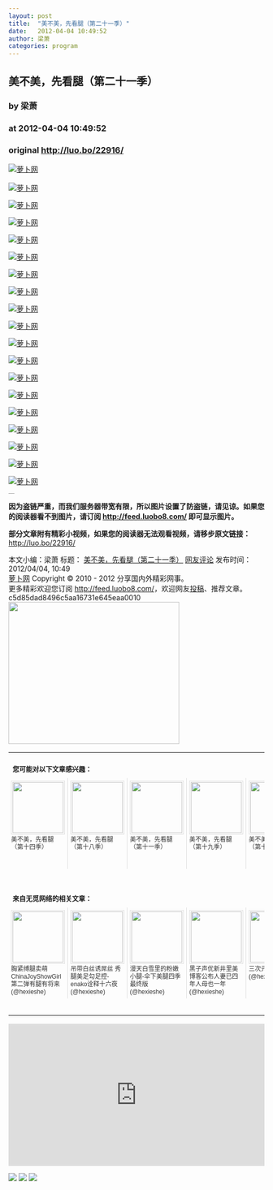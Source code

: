 ```yaml
---
layout: post
title:  "美不美，先看腿（第二十一季）"
date:   2012-04-04 10:49:52
author: 梁萧
categories: program
---
```


## 美不美，先看腿（第二十一季）
### by 梁萧
### at 2012-04-04 10:49:52
### original <http://luo.bo/22916/>

<p><a title="萝卜网" href="http://dulei.si/files/2012/04/04/d897724fa2733d53c4176ffc24526b16.jpg"><img title="萝卜网" src="http://dulei.si/files/2012/04/04/d897724fa2733d53c4176ffc24526b16.jpg" alt="萝卜网" border="0"></a><br> <span></span><br> <a title="萝卜网" href="http://ki.ki.ki/files/2012/04/04/7c398753a6d17860a5e75a8c5d3e4551.jpg"><img title="萝卜网" src="http://ki.ki.ki/files/2012/04/04/7c398753a6d17860a5e75a8c5d3e4551.jpg" alt="萝卜网" border="0"></a></p><p><a title="萝卜网" href="http://ki.ki.ki/files/2012/04/04/6ce7c0649c4ee8153775a7358ea0eabe.jpg"><img title="萝卜网" src="http://ki.ki.ki/files/2012/04/04/6ce7c0649c4ee8153775a7358ea0eabe.jpg" alt="萝卜网" border="0"></a></p><p><a title="萝卜网" href="http://ki.ki.ki/files/2012/04/04/2d58d594b68cc6a8492589307b7f52fa.jpg"><img title="萝卜网" src="http://ki.ki.ki/files/2012/04/04/2d58d594b68cc6a8492589307b7f52fa.jpg" alt="萝卜网" border="0"></a></p><p><a title="萝卜网" href="http://ki.ki.ki/files/2012/04/04/f6a291f417bd05487ab2fe0e8020a4d5.jpg"><img title="萝卜网" src="http://ki.ki.ki/files/2012/04/04/f6a291f417bd05487ab2fe0e8020a4d5.jpg" alt="萝卜网" border="0"></a></p><p><a title="萝卜网" href="http://ki.ki.ki/files/2012/04/04/2ec670fd1f47c068a0a918494b08ecbb.jpg"><img title="萝卜网" src="http://ki.ki.ki/files/2012/04/04/2ec670fd1f47c068a0a918494b08ecbb.jpg" alt="萝卜网" border="0"></a></p><p><a title="萝卜网" href="http://ki.ki.ki/files/2012/04/04/955388cdadfe89374ae93b199f71d90d.jpg"><img title="萝卜网" src="http://ki.ki.ki/files/2012/04/04/955388cdadfe89374ae93b199f71d90d.jpg" alt="萝卜网" border="0"></a></p><p><a title="萝卜网" href="http://ki.ki.ki/files/2012/04/04/b2af021763abd14d5d8243c85ff3965e.jpg"><img title="萝卜网" src="http://ki.ki.ki/files/2012/04/04/b2af021763abd14d5d8243c85ff3965e.jpg" alt="萝卜网" border="0"></a></p><p><a title="萝卜网" href="http://ki.ki.ki/files/2012/04/04/41031de30e66ae9a3a9b3559c87ad675.jpg"><img title="萝卜网" src="http://ki.ki.ki/files/2012/04/04/41031de30e66ae9a3a9b3559c87ad675.jpg" alt="萝卜网" border="0"></a></p><p><a title="萝卜网" href="http://ki.ki.ki/files/2012/04/04/25dc338110ca7cf1bac5357bcc8a4b69.jpg"><img title="萝卜网" src="http://ki.ki.ki/files/2012/04/04/25dc338110ca7cf1bac5357bcc8a4b69.jpg" alt="萝卜网" border="0"></a></p><p><a title="萝卜网" href="http://ki.ki.ki/files/2012/04/04/3cda4a51b6eb49419345751b6a47d750.jpg"><img title="萝卜网" src="http://ki.ki.ki/files/2012/04/04/3cda4a51b6eb49419345751b6a47d750.jpg" alt="萝卜网" border="0"></a></p><p><a title="萝卜网" href="http://ki.ki.ki/files/2012/04/04/d105d81938177c239a7ed6bd49911cbb.jpg"><img title="萝卜网" src="http://ki.ki.ki/files/2012/04/04/d105d81938177c239a7ed6bd49911cbb.jpg" alt="萝卜网" border="0"></a></p><p><a title="萝卜网" href="http://ki.ki.ki/files/2012/04/04/52ca35ac48e174e5ac9908e7183f1103.jpg"><img title="萝卜网" src="http://ki.ki.ki/files/2012/04/04/52ca35ac48e174e5ac9908e7183f1103.jpg" alt="萝卜网" border="0"></a></p><p><a title="萝卜网" href="http://ki.ki.ki/files/2012/04/04/f6956a4cf05ab491911f492ac46b5bfb.jpg"><img title="萝卜网" src="http://ki.ki.ki/files/2012/04/04/f6956a4cf05ab491911f492ac46b5bfb.jpg" alt="萝卜网" border="0"></a></p><p><a title="萝卜网" href="http://ki.ki.ki/files/2012/04/04/1a3a2b4932702c534b2dd307bd6221da.jpg"><img title="萝卜网" src="http://ki.ki.ki/files/2012/04/04/1a3a2b4932702c534b2dd307bd6221da.jpg" alt="萝卜网" border="0"></a></p><p><a title="萝卜网" href="http://ki.ki.ki/files/2012/04/04/602ddf230559ecf9e3fb325582836d47.jpg"><img title="萝卜网" src="http://ki.ki.ki/files/2012/04/04/602ddf230559ecf9e3fb325582836d47.jpg" alt="萝卜网" border="0"></a></p><p><a title="萝卜网" href="http://ki.ki.ki/files/2012/04/04/7d5e1e3cf62e50c7f855a3145657d8b6.jpg"><img title="萝卜网" src="http://ki.ki.ki/files/2012/04/04/7d5e1e3cf62e50c7f855a3145657d8b6.jpg" alt="萝卜网" border="0"></a></p><p><a title="萝卜网" href="http://ki.ki.ki/files/2012/04/04/bdea8410cf41ef479edfb28e04801060.jpg"><img title="萝卜网" src="http://ki.ki.ki/files/2012/04/04/bdea8410cf41ef479edfb28e04801060.jpg" alt="萝卜网" border="0"></a></p><p><a title="萝卜网" href="http://ki.ki.ki/files/2012/04/04/e8130af633e7b5d8e615fa41c822b494.jpg"><img title="萝卜网" src="http://ki.ki.ki/files/2012/04/04/e8130af633e7b5d8e615fa41c822b494.jpg" alt="萝卜网" border="0"></a></p><p style="margin:0;padding:0;height:1px;overflow:hidden"> <a href="http://www.wumii.com/widget/relatedItems.htm" style="border:0"><img src="http://static.wumii.com/images/pixel.png" alt="无觅相关文章插件，快速提升流量" style="border:0;padding:0;margin:0"></a></p><p><strong>因为盗链严重，而我们服务器带宽有限，所以图片设置了防盗链，请见谅。如果您的阅读器看不到图片，请订阅 <a href="http://feed.luobo8.com/">http://feed.luobo8.com/</a> 即可显示图片。</strong></p><p><strong>部分文章附有精彩小视频，如果您的阅读器无法观看视频，请移步原文链接：</strong> <a href="http://luo.bo/22916/" title="美不美，先看腿（第二十一季）">http://luo.bo/22916/</a></p> 本文小编：梁萧 标题： <a href="http://luo.bo/22916/" title="美不美，先看腿（第二十一季）">美不美，先看腿（第二十一季）</a> <a href="http://luo.bo/22916/#comments" title="to the comments">网友评论</a> 发布时间：2012/04/04, 10:49 <br> <a href="http://luo.bo/" title="萝卜网 - 人人都是艺术家">萝卜网</a> Copyright © 2010 - 2012 分享国内外精彩网事。<br> 更多精彩欢迎您订阅 <a href="http://feed.luobo8.com/">http://feed.luobo8.com/</a>，欢迎网友<a href="http://luo.bo/delivery/">投稿</a>、推荐文章。<br> c5d85dad8496c5aa16731e645eaa0010<br><a href="http://s.click.taobao.com/t_9?p=mm_11009023_2276368_9074249&amp;l=http%3A%2F%2Fmall.taobao.com%2F&amp;eventid=101766"><img src="http://a.tbcdn.cn/apps/med/www/images/pub/tmall/336x280.jpg" width="336px" height="280px" border="0"></a><br><table cellspacing="0" cellpadding="3" border="0" style="clear:both"><tr><td colspan="5"><b><font size="-1" style="display:block!important;padding:20px 0 5px!important">您可能对以下文章感兴趣：</font></b></td></tr><tr><td width="106" valign="top" style="padding:5px!important;margin:0!important"> <a title="美不美，先看腿（第十四季）" style="text-decoration:none!important" href="http://app.wumii.com/ext/redirect?url=http%3A%2F%2Fluo.bo%2F19086%2F&amp;from=http%3A%2F%2Fluo.bo%2F22916%2F"> <img style="margin:0!important;padding:2px!important;border:1px solid #dddddd!important;width:100px!important;height:100px!important" src="http://static.wumii.com/site_images/2012/01/02/13339342.jpg" width="100px" height="100px"><br> <font size="-1" color="#333333" style="display:block!important;line-height:15px!important;width:106px!important;font:12px/15px arial!important;height:60px!important;margin:3px 0 0 0!important;padding:0!important;overflow:hidden!important">美不美，先看腿（第十四季）</font> </a></td><td width="106" valign="top" style="padding:5px!important;margin:0!important;border-left:1px solid #dddddd!important"> <a title="美不美，先看腿（第十八季）" style="text-decoration:none!important" href="http://app.wumii.com/ext/redirect?url=http%3A%2F%2Fluo.bo%2F20122%2F&amp;from=http%3A%2F%2Fluo.bo%2F22916%2F"> <img style="margin:0!important;padding:2px!important;border:1px solid #dddddd!important;width:100px!important;height:100px!important" src="http://static.wumii.com/site_images/2012/01/29/14467315.jpg" width="100px" height="100px"><br> <font size="-1" color="#333333" style="display:block!important;line-height:15px!important;width:106px!important;font:12px/15px arial!important;height:60px!important;margin:3px 0 0 0!important;padding:0!important;overflow:hidden!important">美不美，先看腿（第十八季）</font> </a></td><td width="106" valign="top" style="padding:5px!important;margin:0!important;border-left:1px solid #dddddd!important"> <a title="美不美，先看腿（第十一季）" style="text-decoration:none!important" href="http://app.wumii.com/ext/redirect?url=http%3A%2F%2Fluo.bo%2F17942%2F&amp;from=http%3A%2F%2Fluo.bo%2F22916%2F"> <img style="margin:0!important;padding:2px!important;border:1px solid #dddddd!important;width:100px!important;height:100px!important" src="http://static.wumii.com/site_images/2011/12/09/12114768.jpg" width="100px" height="100px"><br> <font size="-1" color="#333333" style="display:block!important;line-height:15px!important;width:106px!important;font:12px/15px arial!important;height:60px!important;margin:3px 0 0 0!important;padding:0!important;overflow:hidden!important">美不美，先看腿（第十一季）</font> </a></td><td width="106" valign="top" style="padding:5px!important;margin:0!important;border-left:1px solid #dddddd!important"> <a title="美不美，先看腿（第十九季）" style="text-decoration:none!important" href="http://app.wumii.com/ext/redirect?url=http%3A%2F%2Fluo.bo%2F20123%2F&amp;from=http%3A%2F%2Fluo.bo%2F22916%2F"> <img style="margin:0!important;padding:2px!important;border:1px solid #dddddd!important;width:100px!important;height:100px!important" src="http://static.wumii.com/site_images/2012/01/30/14491664.jpg" width="100px" height="100px"><br> <font size="-1" color="#333333" style="display:block!important;line-height:15px!important;width:106px!important;font:12px/15px arial!important;height:60px!important;margin:3px 0 0 0!important;padding:0!important;overflow:hidden!important">美不美，先看腿（第十九季）</font> </a></td><td width="106" valign="top" style="padding:5px!important;margin:0!important;border-left:1px solid #dddddd!important"> <a title="美不美，先看腿（第十六季）" style="text-decoration:none!important" href="http://app.wumii.com/ext/redirect?url=http%3A%2F%2Fluo.bo%2F19622%2F&amp;from=http%3A%2F%2Fluo.bo%2F22916%2F"> <img style="margin:0!important;padding:2px!important;border:1px solid #dddddd!important;width:100px!important;height:100px!important" src="http://static.wumii.com/site_images/2012/01/14/13942918.jpg" width="100px" height="100px"><br> <font size="-1" color="#333333" style="display:block!important;line-height:15px!important;width:106px!important;font:12px/15px arial!important;height:60px!important;margin:3px 0 0 0!important;padding:0!important;overflow:hidden!important">美不美，先看腿（第十六季）</font> </a></td></tr> <td><br><tr><td colspan="5"><b><font size="-1" style="display:block!important;padding:20px 0 5px!important">来自无觅网络的相关文章：</font></b></td></tr><tr><td width="106" valign="top" style="padding:5px!important;margin:0!important"> <a title="胸紧缚腿卖萌ChinaJoyShowGirl第二弹有腿有将来" style="text-decoration:none!important" href="http://app.wumii.com/ext/redirect?url=http%3A%2F%2Fwww.hexieshe.com%2F633761%2F&amp;from=http%3A%2F%2Fluo.bo%2F22916%2F"> <img style="margin:0!important;padding:2px!important;border:1px solid #dddddd!important;width:100px!important;height:100px!important" src="http://static.wumii.com/site_images/2011/08/03/20730435.jpg" width="100px" height="100px"><br> <font size="-1" color="#333333" style="display:block!important;line-height:15px!important;width:106px!important;font:12px/15px arial!important;height:60px!important;margin:3px 0 0 0!important;padding:0!important;overflow:hidden!important">胸紧缚腿卖萌ChinaJoyShowGirl第二弹有腿有将来 (@hexieshe)</font> </a></td><td width="106" valign="top" style="padding:5px!important;margin:0!important;border-left:1px solid #dddddd!important"> <a title="吊带白丝诱屌丝 秀腿美足勾足控-enako诠释十六夜" style="text-decoration:none!important" href="http://app.wumii.com/ext/redirect?url=http%3A%2F%2Fwww.hexieshe.com%2F636244%2F&amp;from=http%3A%2F%2Fluo.bo%2F22916%2F"> <img style="margin:0!important;padding:2px!important;border:1px solid #dddddd!important;width:100px!important;height:100px!important" src="http://static.wumii.com/site_images/2012/03/30/18467643.jpg" width="100px" height="100px"><br> <font size="-1" color="#333333" style="display:block!important;line-height:15px!important;width:106px!important;font:12px/15px arial!important;height:60px!important;margin:3px 0 0 0!important;padding:0!important;overflow:hidden!important">吊带白丝诱屌丝 秀腿美足勾足控-enako诠释十六夜 (@hexieshe)</font> </a></td><td width="106" valign="top" style="padding:5px!important;margin:0!important;border-left:1px solid #dddddd!important"> <a title="漫天白雪里的粉嫩小腿-伞下美腿四季最终版" style="text-decoration:none!important" href="http://app.wumii.com/ext/redirect?url=http%3A%2F%2Fwww.hexieshe.com%2F632461%2F&amp;from=http%3A%2F%2Fluo.bo%2F22916%2F"> <img style="margin:0!important;padding:2px!important;border:1px solid #dddddd!important;width:100px!important;height:100px!important" src="http://static.wumii.com/site_images/2011/09/12/30299019.jpg" width="100px" height="100px"><br> <font size="-1" color="#333333" style="display:block!important;line-height:15px!important;width:106px!important;font:12px/15px arial!important;height:60px!important;margin:3px 0 0 0!important;padding:0!important;overflow:hidden!important">漫天白雪里的粉嫩小腿-伞下美腿四季最终版 (@hexieshe)</font> </a></td><td width="106" valign="top" style="padding:5px!important;margin:0!important;border-left:1px solid #dddddd!important"> <a title="黑子声优新井里美博客公布人妻已四年人母也一年" style="text-decoration:none!important" href="http://app.wumii.com/ext/redirect?url=http%3A%2F%2Fwww.hexieshe.com%2F636257%2F&amp;from=http%3A%2F%2Fluo.bo%2F22916%2F"> <img style="margin:0!important;padding:2px!important;border:1px solid #dddddd!important;width:100px!important;height:100px!important" src="http://static.wumii.com/site_images/2012/03/31/18578102.jpg" width="100px" height="100px"><br> <font size="-1" color="#333333" style="display:block!important;line-height:15px!important;width:106px!important;font:12px/15px arial!important;height:60px!important;margin:3px 0 0 0!important;padding:0!important;overflow:hidden!important">黑子声优新井里美博客公布人妻已四年人母也一年 (@hexieshe)</font> </a></td><td width="106" valign="top" style="padding:5px!important;margin:0!important;border-left:1px solid #dddddd!important"> <a title="三次元美腿第一弹" style="text-decoration:none!important" href="http://app.wumii.com/ext/redirect?url=http%3A%2F%2Fwww.hexieshe.com%2F634474%2F&amp;from=http%3A%2F%2Fluo.bo%2F22916%2F"> <img style="margin:0!important;padding:2px!important;border:1px solid #dddddd!important;width:100px!important;height:100px!important" src="http://static.wumii.com/site_images/2011/10/10/8909013.jpg" width="100px" height="100px"><br> <font size="-1" color="#333333" style="display:block!important;line-height:15px!important;width:106px!important;font:12px/15px arial!important;height:60px!important;margin:3px 0 0 0!important;padding:0!important;overflow:hidden!important">三次元美腿第一弹 (@hexieshe)</font> </a></td></tr><tr><td colspan="5" align="right"> <a style="text-decoration:none!important" href="http://www.wumii.com/widget/relatedItems" title="无觅相关文章插件"> <font size="-1" color="#bbbbbb" style="display:block!important;font-family:arial!important;padding:5px 0!important;font-size:12px!important;color:#bbb!important">无觅</font> </a></td></tr></td></table><p><iframe src="http://feedads.g.doubleclick.net/~ah/f/7sv1ooo89v8jfelhdjk8plpa64/300/250?ca=1&amp;fh=280#http%3A%2F%2Fluo.bo%2F22916%2F" width="100%" height="280" frameborder="0" scrolling="no" marginwidth="0" marginheight="0"></iframe></p><div>
<a href="http://feeds.feedburner.com/~ff/tamd?a=fw9aaeyNvNQ:SQ_bGUw7J-M:yIl2AUoC8zA"><img src="http://feeds.feedburner.com/~ff/tamd?d=yIl2AUoC8zA" border="0"></a> <a href="http://feeds.feedburner.com/~ff/tamd?a=fw9aaeyNvNQ:SQ_bGUw7J-M:qj6IDK7rITs"><img src="http://feeds.feedburner.com/~ff/tamd?d=qj6IDK7rITs" border="0"></a> <a href="http://feeds.feedburner.com/~ff/tamd?a=fw9aaeyNvNQ:SQ_bGUw7J-M:-BTjWOF_DHI"><img src="http://feeds.feedburner.com/~ff/tamd?i=fw9aaeyNvNQ:SQ_bGUw7J-M:-BTjWOF_DHI" border="0"></a>
</div>